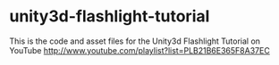 unity3d-flashlight-tutorial
===========================

This is the code and asset files for the Unity3d Flashlight Tutorial on YouTube http://www.youtube.com/playlist?list=PLB21B6E365F8A37EC
